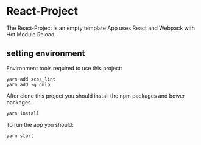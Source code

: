 # React-Project

The React-Project is an empty template App uses React and Webpack with Hot Module Reload.

## setting environment
Environment tools required to use this project:

    yarn add scss_lint
    yarn add -g gulp

After clone this project you should install the npm packages and bower packages.

    yarn install

To run the app you should:
    
    yarn start
